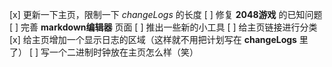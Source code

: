 [x] 更新一下主页，限制一下 *changeLogs* 的长度
[ ] 修复 **2048游戏** 的已知问题
[ ] 完善 **markdown编辑器** 页面
[ ] 推出一些新的小工具
[ ] 给主页链接进行分类
[x] 给主页增加一个显示日志的区域（这样就不用把计划写在 **changeLogs** 里了）
[ ] 写一个二进制时钟放在主页怎么样（笑）